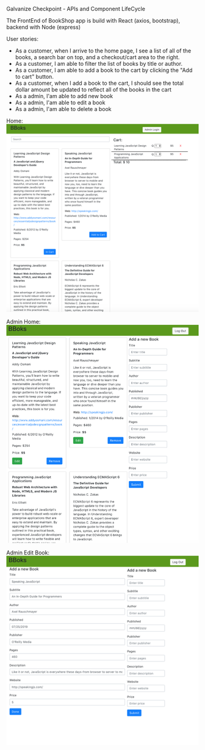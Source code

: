 Galvanize Checkpoint - APIs and Component LifeCycle

The FrontEnd of BookShop app is build with React (axios, bootstrap), backend with Node (express)

User stories:

- As a customer, when I arrive to the home page, I see a list of all of the books, a search bar on top, and a checkout/cart area to the right.
- As a customer, I am able to filter the list of books by title or author.
- As a customer, I am able to add a book to the cart by clicking the "Add to cart" button.
- As a customer, when I add a book to the cart, I should see the total dollar amount be updated to reflect all of the books in the cart
- As a admin, I'am able to add new book
- As a admin, I'am able to edit a book
- As a admin, I'am able to delete a book

Home:
![alt imghpme](/screenshots/1.png)

Admin Home:
![alt admin](/screenshots/2.png)

Admin Edit Book:
![alt editadminbook](/screenshots/3.png)
